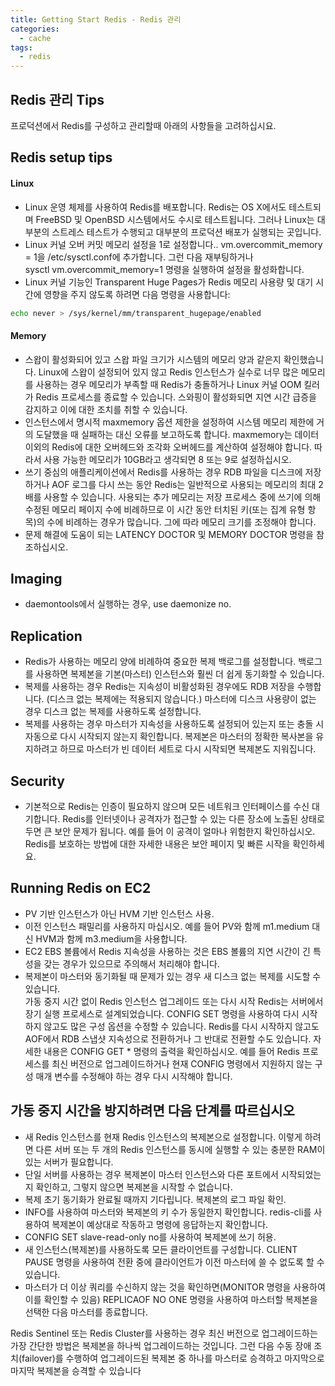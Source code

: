 ```yaml
---
title: Getting Start Redis - Redis 관리
categories: 
  - cache
tags:
  - redis
---
```


## Redis 관리 Tips
프로덕션에서 Redis를 구성하고 관리할때 아래의 사항들을 고려하십시요.

## Redis setup tips
#### Linux
* Linux 운영 체제를 사용하여 Redis를 배포합니다. Redis는 OS X에서도 테스트되며 FreeBSD 및 OpenBSD 시스템에서도 수시로 테스트됩니다. 그러나 Linux는 대부분의 스트레스 테스트가 수행되고 대부분의 프로덕션 배포가 실행되는 곳입니다.  
* Linux 커널 오버 커밋 메모리 설정을 1로 설정합니다.. vm.overcommit_memory = 1을 /etc/sysctl.conf에  추가합니다.
 그런 다음 재부팅하거나   
sysctl vm.overcommit_memory=1 명령을 실행하여  설정을 활성화합니다.  
* Linux 커널 기능인 Transparent Huge Pages가 Redis 메모리 사용량 및 대기 시간에 영향을 주지 않도록 하려면 다음 명령을 사용합니다:  
```bash
echo never > /sys/kernel/mm/transparent_hugepage/enabled 
```

#### Memory
* 스왑이 활성화되어 있고 스왑 파일 크기가 시스템의 메모리 양과 같은지 확인했습니다. Linux에 스왑이 설정되어 있지 않고 Redis 인스턴스가 실수로 너무 많은 메모리를 사용하는 경우 메모리가 부족할 때 Redis가 충돌하거나 Linux 커널 OOM 킬러가 Redis 프로세스를 종료할 수 있습니다. 스와핑이 활성화되면 지연 시간 급증을 감지하고 이에 대한 조치를 취할 수 있습니다.  
* 인스턴스에서 명시적 maxmemory 옵션 제한을 설정하여 시스템 메모리 제한에 거의 도달했을 때 실패하는 대신 오류를 보고하도록 합니다. maxmemory는  데이터 이외의 Redis에 대한 오버헤드와 조각화 오버헤드를 계산하여 설정해야 합니다. 따라서 사용 가능한 메모리가 10GB라고 생각되면 8 또는 9로 설정하십시오.  
* 쓰기 중심의 애플리케이션에서 Redis를 사용하는 경우 RDB 파일을 디스크에 저장하거나 AOF 로그를 다시 쓰는 동안 Redis는 일반적으로 사용되는 메모리의 최대 2배를 사용할 수 있습니다. 사용되는 추가 메모리는 저장 프로세스 중에 쓰기에 의해 수정된 메모리 페이지 수에 비례하므로 이 시간 동안 터치된 키(또는 집계 유형 항목)의 수에 비례하는 경우가 많습니다. 그에 따라 메모리 크기를 조정해야 합니다.
*  문제 해결에 도움이 되는 LATENCY DOCTOR  및 MEMORY DOCTOR 명령을 참조하십시오.  

## Imaging
* daemontools에서 실행하는 경우, use daemonize no.

## Replication
* Redis가 사용하는 메모리 양에 비례하여 중요한 복제 백로그를 설정합니다. 백로그를 사용하면 복제본을 기본(마스터) 인스턴스와 훨씬 더 쉽게 동기화할 수 있습니다.  
* 복제를 사용하는 경우 Redis는 지속성이 비활성화된 경우에도 RDB 저장을 수행합니다. (디스크 없는 복제에는 적용되지 않습니다.) 마스터에 디스크 사용량이 없는 경우 디스크 없는 복제를 사용하도록 설정합니다.  
* 복제를 사용하는 경우 마스터가 지속성을 사용하도록 설정되어 있는지 또는 충돌 시 자동으로 다시 시작되지 않는지 확인합니다. 복제본은 마스터의 정확한 복사본을 유지하려고 하므로 마스터가 빈 데이터 세트로 다시 시작되면 복제본도 지워집니다.  

## Security
* 기본적으로 Redis는 인증이 필요하지 않으며 모든 네트워크 인터페이스를 수신 대기합니다. Redis를 인터넷이나 공격자가 접근할 수 있는 다른 장소에 노출된 상태로 두면 큰 보안 문제가 됩니다. 예를 들어 이 공격이 얼마나 위험한지 확인하십시오.  Redis를 보호하는 방법에 대한 자세한 내용은 보안 페이지 및 빠른 시작을 확인하세요.  

## Running Redis on EC2
* PV 기반 인스턴스가 아닌 HVM 기반 인스턴스 사용.  
* 이전 인스턴스 패밀리를 사용하지 마십시오. 
  예를 들어 PV와 함께 m1.medium 대신 HVM과 함께 m3.medium을 사용합니다.  
* EC2 EBS 볼륨에서 Redis 지속성을 사용하는 것은 EBS 볼륨의 지연 시간이 긴 특성을 갖는 경우가 있으므로 주의해서 처리해야 합니다.
* 복제본이 마스터와 동기화될 때 문제가 있는 경우 새 디스크 없는 복제를 시도할 수 있습니다.  
가동 중지 시간 없이 Redis 인스턴스 업그레이드 또는 다시 시작
Redis는 서버에서 장기 실행 프로세스로 설계되었습니다. CONFIG SET 명령을 사용하여 다시 시작하지 않고도 많은 구성 옵션을 수정할 수 있습니다. Redis를 다시 시작하지 않고도 AOF에서 RDB 스냅샷 지속성으로 전환하거나 그 반대로 전환할 수도 있습니다.  자세한 내용은 CONFIG GET * 명령의 출력을 확인하십시오.
예를 들어 Redis 프로세스를 최신 버전으로 업그레이드하거나 현재 CONFIG 명령에서 지원하지 않는 구성 매개 변수를 수정해야 하는 경우 다시 시작해야 합니다.

## 가동 중지 시간을 방지하려면 다음 단계를 따르십시오
* 새 Redis 인스턴스를 현재 Redis 인스턴스의 복제본으로 설정합니다. 이렇게 하려면 다른 서버 또는 두 개의 Redis 인스턴스를 동시에 실행할 수 있는 충분한 RAM이 있는 서버가 필요합니다.  
* 단일 서버를 사용하는 경우 복제본이 마스터 인스턴스와 다른 포트에서 시작되었는지 확인하고, 그렇지 않으면 복제본을 시작할 수 없습니다.  
* 복제 초기 동기화가 완료될 때까지 기다립니다. 복제본의 로그 파일 확인.  
* INFO를 사용하여 마스터와 복제본의 키 수가 동일한지 확인합니다. redis-cli를 사용하여 복제본이 예상대로 작동하고 명령에 응답하는지 확인합니다.  
* CONFIG SET slave-read-only no를 사용하여 복제본에 쓰기 허용.  
* 새 인스턴스(복제본)를 사용하도록 모든 클라이언트를 구성합니다. CLIENT PAUSE 명령을 사용하여 전환 중에 클라이언트가 이전 마스터에 쓸 수 없도록 할 수 있습니다.  
* 마스터가 더 이상 쿼리를 수신하지 않는 것을 확인하면(MONITOR 명령을 사용하여 이를 확인할 수 있음) REPLICAOF NO ONE 명령을 사용하여 마스터할 복제본을 선택한  다음 마스터를 종료합니다.  

Redis Sentinel 또는 Redis Cluster를 사용하는 경우 최신 버전으로 업그레이드하는 가장 간단한 방법은 복제본을 하나씩 업그레이드하는 것입니다. 그런 다음 수동 장애 조치(failover)를 수행하여 업그레이드된 복제본 중 하나를 마스터로 승격하고 마지막으로 마지막 복제본을 승격할 수 있습니다 
